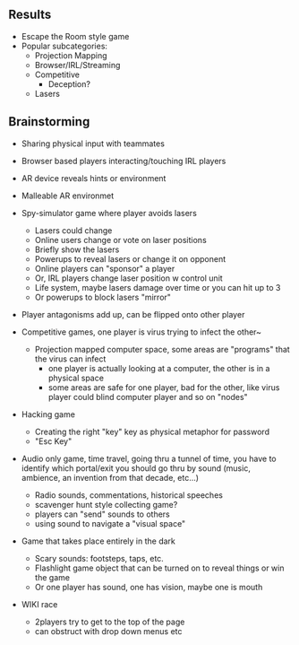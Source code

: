 ## Results
+ Escape the Room style game
+ Popular subcategories:
	+ Projection Mapping
	+ Browser/IRL/Streaming
	+ Competitive
		+ Deception?
	+ Lasers

## Brainstorming
+ Sharing physical input with teammates
+ Browser based players interacting/touching IRL players
+ AR device reveals hints or environment
+ Malleable AR environmet
+ Spy-simulator game where player avoids lasers
	+ Lasers could change 
	+ Online users change or vote on laser positions
	+ Briefly show the lasers
	+ Powerups to reveal lasers or change it on opponent
	+ Online players can "sponsor" a player
	+ Or, IRL players change laser position w control unit
	+ Life system, maybe lasers damage over time or you can hit up to 3
	+ Or powerups to block lasers "mirror"
+ Player antagonisms add up, can be flipped onto other player

+ Competitive games, one player is virus trying to infect the other~
	+ Projection mapped computer space, some areas are "programs" that the virus can infect
		+ one player is actually looking at a computer, the other is in a 
		  physical space
		+ some areas are safe for one player, bad for the other, like virus
		  player could blind computer player and so on "nodes"
+ Hacking game
	+ Creating the right "key" key as physical metaphor for password
	+ "Esc Key"
	
+ Audio only game, time travel, going thru a tunnel of time, you have to identify which portal/exit you should go thru by sound (music, ambience, an invention from that decade, etc...)
	+ Radio sounds, commentations, historical speeches
	+ scavenger hunt style collecting game?
	+ players can "send" sounds to others
	+ using sound to navigate a "visual space"
	
+ Game that takes place entirely in the dark
	+ Scary sounds: footsteps, taps, etc.
	+ Flashlight game object that can be turned on to reveal things or win the game
	+ Or one player has sound, one has vision, maybe one is mouth
	
+ WIKI race
	+ 2players try to get to the top of the page
	+ can obstruct with drop down menus etc